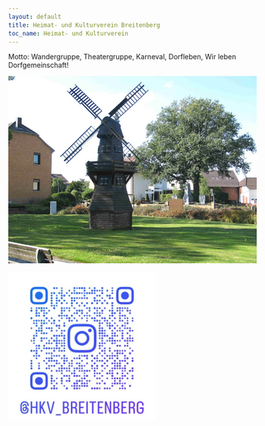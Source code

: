 ```yaml
---
layout: default
title: Heimat- und Kulturverein Breitenberg
toc_name: Heimat- und Kulturverein
---
```


Motto: Wandergruppe, Theatergruppe, Karneval, Dorfleben, Wir leben Dorfgemeinschaft!

<a href="https://www.instagram.com/hkv_breitenberg/?utm_source=qr&igsh=MXVveWlsejRlN2pveQ%3D%3D#" class="image featured"><img src="images/hkv.jpg" alt="" /></a>


<a href="https://www.instagram.com/hkv_breitenberg/?utm_source=qr&igsh=MXVveWlsejRlN2pveQ%3D%3D#"><img src="images/hkv_qrcode.jpg" width="300" height="300" alt="" /></a>

